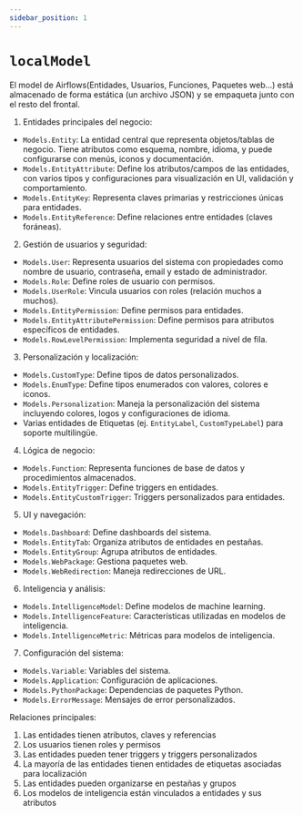 ```yaml
---
sidebar_position: 1
---
```


# `localModel`

El model de Airflows(Entidades, Usuarios, Funciones, Paquetes web...) está almacenado de forma estática (un archivo JSON) y se empaqueta junto con el resto del frontal.

1. Entidades principales del negocio:

- `Models.Entity`: La entidad central que representa objetos/tablas de negocio. Tiene atributos como esquema, nombre, idioma, y puede configurarse con menús, iconos y documentación.
- `Models.EntityAttribute`: Define los atributos/campos de las entidades, con varios tipos y configuraciones para visualización en UI, validación y comportamiento.
- `Models.EntityKey`: Representa claves primarias y restricciones únicas para entidades.
- `Models.EntityReference`: Define relaciones entre entidades (claves foráneas).

2. Gestión de usuarios y seguridad:

- `Models.User`: Representa usuarios del sistema con propiedades como nombre de usuario, contraseña, email y estado de administrador.
- `Models.Role`: Define roles de usuario con permisos.
- `Models.UserRole`: Vincula usuarios con roles (relación muchos a muchos).
- `Models.EntityPermission`: Define permisos para entidades.
- `Models.EntityAttributePermission`: Define permisos para atributos específicos de entidades.
- `Models.RowLevelPermission`: Implementa seguridad a nivel de fila.

3. Personalización y localización:

- `Models.CustomType`: Define tipos de datos personalizados.
- `Models.EnumType`: Define tipos enumerados con valores, colores e iconos.
- `Models.Personalization`: Maneja la personalización del sistema incluyendo colores, logos y configuraciones de idioma.
- Varias entidades de Etiquetas (ej. `EntityLabel`, `CustomTypeLabel`) para soporte multilingüe.

4. Lógica de negocio:

- `Models.Function`: Representa funciones de base de datos y procedimientos almacenados.
- `Models.EntityTrigger`: Define triggers en entidades.
- `Models.EntityCustomTrigger`: Triggers personalizados para entidades.

5. UI y navegación:

- `Models.Dashboard`: Define dashboards del sistema.
- `Models.EntityTab`: Organiza atributos de entidades en pestañas.
- `Models.EntityGroup`: Agrupa atributos de entidades.
- `Models.WebPackage`: Gestiona paquetes web.
- `Models.WebRedirection`: Maneja redirecciones de URL.

6. Inteligencia y análisis:

- `Models.IntelligenceModel`: Define modelos de machine learning.
- `Models.IntelligenceFeature`: Características utilizadas en modelos de inteligencia.
- `Models.IntelligenceMetric`: Métricas para modelos de inteligencia.

7. Configuración del sistema:

- `Models.Variable`: Variables del sistema.
- `Models.Application`: Configuración de aplicaciones.
- `Models.PythonPackage`: Dependencias de paquetes Python.
- `Models.ErrorMessage`: Mensajes de error personalizados.

Relaciones principales:

1. Las entidades tienen atributos, claves y referencias
2. Los usuarios tienen roles y permisos
3. Las entidades pueden tener triggers y triggers personalizados
4. La mayoría de las entidades tienen entidades de etiquetas asociadas para localización
5. Las entidades pueden organizarse en pestañas y grupos
6. Los modelos de inteligencia están vinculados a entidades y sus atributos
